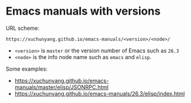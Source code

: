 # Emacs manuals with versions

URL scheme:

    https://xuchunyang.github.io/emacs-manuals/<version>/<node>/

- `<version>` is `master` or the version number of Emacs such as `26.3`
- `<node>` is the info node name such as `emacs` and `elisp`.

Some examples:

- https://xuchunyang.github.io/emacs-manuals/master/elisp/JSONRPC.html
- https://xuchunyang.github.io/emacs-manuals/26.3/elisp/index.html
